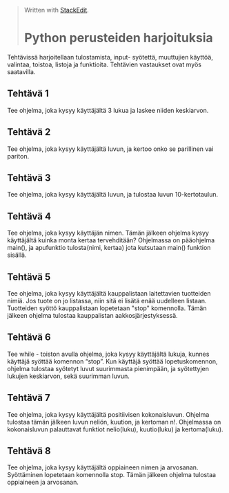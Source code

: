 ﻿


> Written with [StackEdit](https://stackedit.io/).
> # **Python perusteiden harjoituksia**

Tehtävissä harjoitellaan tulostamista, input- syötettä, muuttujien käyttöä, valintaa, toistoa, listoja ja funktioita.  Tehtävien vastaukset ovat myös saatavilla.



## Tehtävä 1

Tee ohjelma, joka kysyy käyttäjältä 3 lukua ja laskee niiden keskiarvon.

## Tehtävä 2

Tee ohjelma, joka kysyy käyttäjältä luvun, ja kertoo onko se parillinen vai pariton.

## Tehtävä 3

Tee ohjelma, joka kysyy käyttäjältä luvun, ja tulostaa luvun 10-kertotaulun.

## Tehtävä 4

Tee ohjelma, joka kysyy käyttäjän nimen. Tämän jälkeen ohjelma kysyy käyttäjältä kuinka monta kertaa tervehditään? Ohjelmassa on pääohjelma main(), ja apufunktio tulosta(nimi, kertaa) jota kutsutaan main() funktion sisällä.


## Tehtävä 5

Tee ohjelma, joka kysyy käyttäjältä kauppalistaan laitettavien tuotteiden nimiä. Jos tuote on jo listassa, niin sitä ei lisätä enää uudelleen listaan. Tuotteiden syöttö kauppalistaan lopetetaan "stop" komennolla. Tämän jälkeen ohjelma tulostaa kauppalistan aakkosjärjestyksessä.


## Tehtävä 6

Tee while - toiston avulla ohjelma, joka kysyy käyttäjältä lukuja, kunnes käyttäjä syöttää komennon “stop”. Kun käyttäjä syöttää lopetuskomennon, ohjelma tulostaa syötetyt luvut suurimmasta pienimpään, ja syötettyjen lukujen keskiarvon, sekä suurimman luvun.

## Tehtävä 7

Tee ohjelma, joka kysyy käyttäjältä positiivisen kokonaisluvun. Ohjelma tulostaa tämän jälkeen luvun neliön, kuution, ja kertoman n!. Ohjelmassa on kokonaisluvun palauttavat funktiot nelio(luku), kuutio(luku) ja kertoma(luku).


## Tehtävä 8
Tee ohjelma, joka kysyy käyttäjältä oppiaineen nimen ja arvosanan. Syöttäminen lopetetaan komennolla stop. Tämän jälkeen ohjelma tulostaa oppiaineen ja arvosanan.


